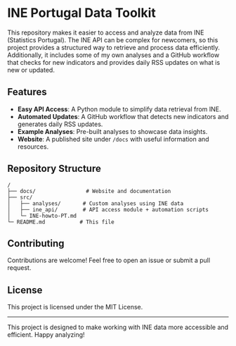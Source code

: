 # INE Portugal Data Toolkit

This repository makes it easier to access and analyze data from INE (Statistics Portugal). The INE API can be complex for newcomers, so this project provides a structured way to retrieve and process data efficiently. Additionally, it includes some of my own analyses and a GitHub workflow that checks for new indicators and provides daily RSS updates on what is new or updated.

## Features
- **Easy API Access**: A Python module to simplify data retrieval from INE.
- **Automated Updates**: A GitHub workflow that detects new indicators and generates daily RSS updates.
- **Example Analyses**: Pre-built analyses to showcase data insights.
- **Website**: A published site under `/docs` with useful information and resources.

## Repository Structure
```
/
├── docs/                # Website and documentation
├── src/
│   ├── analyses/       # Custom analyses using INE data
│   ├── ine_api/        # API access module + automation scripts
│   └─ INE-howto-PT.md  
└─ README.md           # This file
```


## Contributing
Contributions are welcome! Feel free to open an issue or submit a pull request.

## License
This project is licensed under the MIT License.

---
This project is designed to make working with INE data more accessible and efficient. Happy analyzing!

